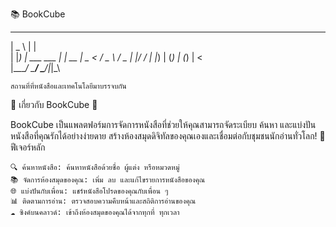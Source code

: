 📚 BookCube
 ____              _      
|  _ \            | |   
| |_) | ___   ___ | | __ 
|  _ < / _ \ / _ \| |/ / 
| |_) | (_) | (_) |   <  
|____/ \___/ \___/|_|\_\ 

    สถานที่ที่หนังสือและเทคโนโลยีมาบรรจบกัน

🌟 เกี่ยวกับ BookCube 🌟

BookCube เป็นแพลตฟอร์มการจัดการหนังสือที่ช่วยให้คุณสามารถจัดระเบียบ ค้นหา และแบ่งปันหนังสือที่คุณรักได้อย่างง่ายดาย สร้างห้องสมุดดิจิทัลของคุณเองและเชื่อมต่อกับชุมชนนักอ่านทั่วโลก!
🚀 ฟีเจอร์หลัก

    🔍 ค้นหาหนังสือ: ค้นหาหนังสือด้วยชื่อ ผู้แต่ง หรือหมวดหมู่
    📚 จัดการห้องสมุดของคุณ: เพิ่ม ลบ และแก้ไขรายการหนังสือของคุณ
    🌐 แบ่งปันกับเพื่อน: แชร์หนังสือโปรดของคุณกับเพื่อน ๆ
    📊 ติดตามการอ่าน: ตรวจสอบความคืบหน้าและสถิติการอ่านของคุณ
    ☁️ ซิงค์บนคลาวด์: เข้าถึงห้องสมุดของคุณได้จากทุกที่ ทุกเวลา
